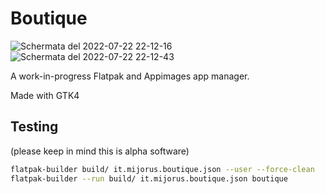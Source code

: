 # Boutique

![Schermata del 2022-07-22 22-12-16](https://user-images.githubusercontent.com/39067225/180618676-15405cd2-dde9-4b13-970c-dd30958d5c12.png)
![Schermata del 2022-07-22 22-12-43](https://user-images.githubusercontent.com/39067225/180618679-4d0fe0b6-9264-445e-8d3c-73bc09928e73.png)


A work-in-progress Flatpak and Appimages app manager.

Made with GTK4

## Testing

(please keep in mind this is alpha software)

```sh
flatpak-builder build/ it.mijorus.boutique.json --user --force-clean
flatpak-builder --run build/ it.mijorus.boutique.json boutique
```
